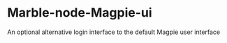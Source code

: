 # Marble-node-Magpie-ui
An optional alternative login interface to the default Magpie user interface
